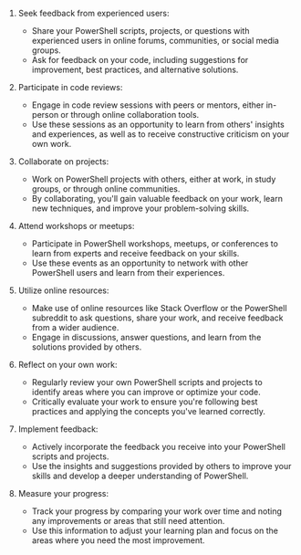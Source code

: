 1.  Seek feedback from experienced users:
    
    -   Share your PowerShell scripts, projects, or questions with experienced users in online forums, communities, or social media groups.
    -   Ask for feedback on your code, including suggestions for improvement, best practices, and alternative solutions.
2.  Participate in code reviews:
    
    -   Engage in code review sessions with peers or mentors, either in-person or through online collaboration tools.
    -   Use these sessions as an opportunity to learn from others' insights and experiences, as well as to receive constructive criticism on your own work.
3.  Collaborate on projects:
    
    -   Work on PowerShell projects with others, either at work, in study groups, or through online communities.
    -   By collaborating, you'll gain valuable feedback on your work, learn new techniques, and improve your problem-solving skills.
4.  Attend workshops or meetups:
    
    -   Participate in PowerShell workshops, meetups, or conferences to learn from experts and receive feedback on your skills.
    -   Use these events as an opportunity to network with other PowerShell users and learn from their experiences.
5.  Utilize online resources:
    
    -   Make use of online resources like Stack Overflow or the PowerShell subreddit to ask questions, share your work, and receive feedback from a wider audience.
    -   Engage in discussions, answer questions, and learn from the solutions provided by others.
6.  Reflect on your own work:
    
    -   Regularly review your own PowerShell scripts and projects to identify areas where you can improve or optimize your code.
    -   Critically evaluate your work to ensure you're following best practices and applying the concepts you've learned correctly.
7.  Implement feedback:
    
    -   Actively incorporate the feedback you receive into your PowerShell scripts and projects.
    -   Use the insights and suggestions provided by others to improve your skills and develop a deeper understanding of PowerShell.
8.  Measure your progress:
    
    -   Track your progress by comparing your work over time and noting any improvements or areas that still need attention.
    -   Use this information to adjust your learning plan and focus on the areas where you need the most improvement.